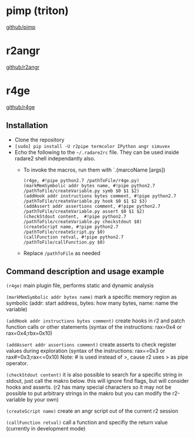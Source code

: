 <!-- TITLE: angr and r2 -->

# pimp (triton)
[github/pimp](https://github.com/kamou/pimp)
# r2angr
[github/r2angr](https://github.com/radare/radare2-extras/tree/master/r2angr)
# r4ge
[github/r4ge](https://github.com/gast04/r4ge)

## Installation
- Clone the repository
- `[sudo] pip install -U r2pipe termcolor IPython angr simuvex`
- Echo the following to the `~/.radare2rc` file. They can be used inside radare2 shell independantly also.
	- To invoke the macros, run them with `.(marcoName [args])
	
		```text
		(r4ge, #!pipe python2.7 /pathToFile/r4ge.py)
		(markMemSymbolic addr bytes name, #!pipe python2.7 /pathToFile/createVariable.py symb $0 $1 $2)
		(addHook addr instructions bytes comment, #!pipe python2.7 /pathToFile/createVariable.py hook $0 $1 $2 $3)
		(addAssert addr assertions comment, #!pipe python2.7 /pathToFile/createVariable.py assert $0 $1 $2)
		(checkStdout content,  #!pipe python2.7 /pathToFile/createVariable.py checkstdout $0)
		(createScript name, #!pipe python2.7 /pathToFile/createScript.py $0)
		(callFunction retval, #!pipe python2.7 /pathToFile/callFunction.py $0)
		```
	- Replace `/pathToFile` as needed

## Command description and usage example
`(r4ge)` main plugin file, performs static and dynamic analysis

`(markMemSymbolic addr bytes name)` mark a specific memory region as symbolic (addr: start address, bytes: how many bytes, name: name the variable)

`(addHook addr instructions bytes comment)` create hooks in r2 and patch function calls or other statements (syntax of the instructions: rax=0x4 or rax=0x4;rbx=0x10)

`(addAssert addr assertions comment)` create asserts to check register values during exploration (syntax of the instructions: rax==0x3 or rax#=0x3;rax<=0x10) Note: # is used instead of >, cause r2 uses > as pipe operator.

`(checkStdout content)` it is also possible to search for a specific string in stdout, just call the makro below. this will ignore find flags, but will consider hooks and asserts. (r2 has many special characters so it may not be possible to put arbitrary strings in the makro but you can modify the r2-variable by your own)

`(createScript name)` create an angr script out of the current r2 session

`(callFunction retval)` call a function and specifiy the return value (currently in development mode)
